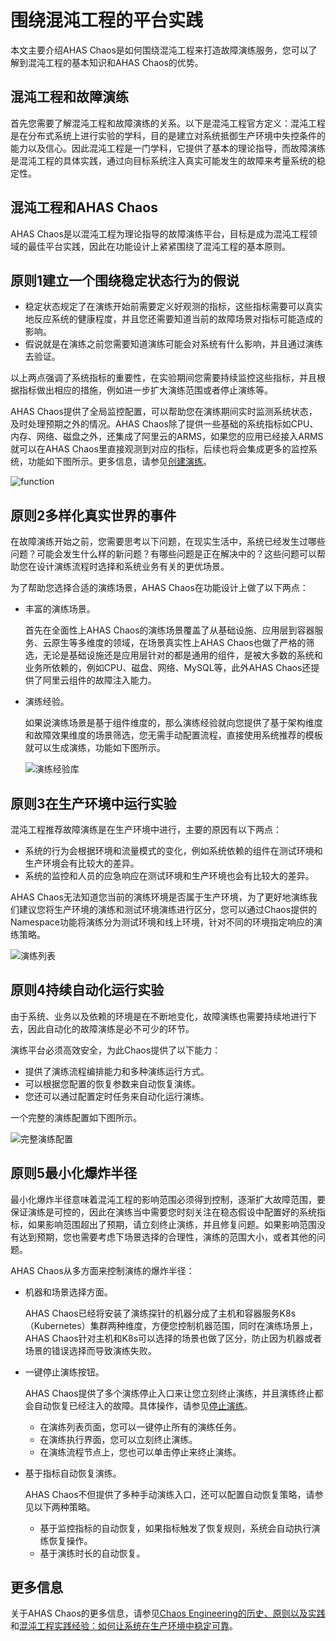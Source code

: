 # 围绕混沌工程的平台实践

本文主要介绍AHAS Chaos是如何围绕混沌工程来打造故障演练服务，您可以了解到混沌工程的基本知识和AHAS Chaos的优势。

## 混沌工程和故障演练

首先您需要了解混沌工程和故障演练的关系。以下是混沌工程官方定义：混沌工程是在分布式系统上进行实验的学科，目的是建立对系统抵御生产环境中失控条件的能力以及信心。因此混沌工程是一门学科，它提供了基本的理论指导，而故障演练是混沌工程的具体实践，通过向目标系统注入真实可能发生的故障来考量系统的稳定性。

## 混沌工程和AHAS Chaos

AHAS Chaos是以混沌工程为理论指导的故障演练平台，目标是成为混沌工程领域的最佳平台实践，因此在功能设计上紧紧围绕了混沌工程的基本原则。

## 原则1建立一个围绕稳定状态行为的假说

-   稳定状态规定了在演练开始前需要定义好观测的指标，这些指标需要可以真实地反应系统的健康程度，并且您还需要知道当前的故障场景对指标可能造成的影响。
-   假说就是在演练之前您需要知道演练可能会对系统有什么影响，并且通过演练去验证。

以上两点强调了系统指标的重要性，在实验期间您需要持续监控这些指标，并且根据指标做出相应的措施，例如进一步扩大演练范围或者停止演练等。

AHAS Chaos提供了全局监控配置，可以帮助您在演练期间实时监测系统状态，及时处理预期之外的情况。AHAS Chaos除了提供一些基础的系统指标如CPU、内存、网络、磁盘之外，还集成了阿里云的ARMS，如果您的应用已经接入ARMS就可以在AHAS Chaos里直接观测到对应的指标，后续也将会集成更多的监控系统，功能如下图所示。更多信息，请参见[创建演练](/cn.zh-CN/故障演练/开始演练/创建演练.md)。

![function](https://static-aliyun-doc.oss-accelerate.aliyuncs.com/assets/img/zh-CN/0518029951/p99492.png)

## 原则2多样化真实世界的事件

在故障演练开始之前，您需要思考以下问题，在现实生活中，系统已经发生过哪些问题？可能会发生什么样的新问题？有哪些问题是正在解决中的？这些问题可以帮助您在设计演练流程时选择和系统业务有关的更优场景。

为了帮助您选择合适的演练场景，AHAS Chaos在功能设计上做了以下两点：

-   丰富的演练场景。

    首先在全面性上AHAS Chaos的演练场景覆盖了从基础设施、应用层到容器服务、云原生等多维度的领域，在场景真实性上AHAS Chaos也做了严格的筛选，无论是基础设施还是应用层针对的都是通用的组件，是被大多数的系统和业务所依赖的，例如CPU、磁盘、网络、MySQL等，此外AHAS Chaos还提供了阿里云组件的故障注入能力。

-   演练经验。

    如果说演练场景是基于组件维度的，那么演练经验就向您提供了基于架构维度和故障效果维度的场景筛选，您无需手动配置流程，直接使用系统推荐的模板就可以生成演练，功能如下图所示。

    ![演练经验库](https://static-aliyun-doc.oss-accelerate.aliyuncs.com/assets/img/zh-CN/0518029951/p99524.png)


## 原则3在生产环境中运行实验

混沌工程推荐故障演练是在生产环境中进行，主要的原因有以下两点：

-   系统的行为会根据环境和流量模式的变化，例如系统依赖的组件在测试环境和生产环境会有比较大的差异。
-   系统的监控和人员的应急响应在测试环境和生产环境也会有比较大的差异。

AHAS Chaos无法知道您当前的演练环境是否属于生产环境，为了更好地演练我们建议您将生产环境的演练和测试环境演练进行区分，您可以通过Chaos提供的Namespace功能将演练分为测试环境和线上环境，针对不同的环境指定响应的演练策略。

![演练列表](https://static-aliyun-doc.oss-accelerate.aliyuncs.com/assets/img/zh-CN/0518029951/p99527.png)

## 原则4持续自动化运行实验

由于系统、业务以及依赖的环境是在不断地变化，故障演练也需要持续地进行下去，因此自动化的故障演练是必不可少的环节。

演练平台必须高效安全，为此Chaos提供了以下能力：

-   提供了演练流程编排能力和多种演练运行方式。
-   可以根据您配置的恢复参数来自动恢复演练。
-   您还可以通过配置定时任务来自动化运行演练。

一个完整的演练配置如下图所示。

![完整演练配置](https://static-aliyun-doc.oss-accelerate.aliyuncs.com/assets/img/zh-CN/0518029951/p99531.png)

## 原则5最小化爆炸半径

最小化爆炸半径意味着混沌工程的影响范围必须得到控制，逐渐扩大故障范围，要保证演练是可控的，因此在演练当中需要您时刻关注在稳态假设中配置好的系统指标，如果影响范围超出了预期，请立刻终止演练，并且修复问题。如果影响范围没有达到预期，您也需要考虑下场景选择的合理性，演练的范围大小，或者其他的问题。

AHAS Chaos从多方面来控制演练的爆炸半径：

-   机器和场景选择方面。

    AHAS Chaos已经将安装了演练探针的机器分成了主机和容器服务K8s（Kubernetes）集群两种维度，方便您控制机器范围，同时在演练场景上，AHAS Chaos针对主机和K8s可以选择的场景也做了区分，防止因为机器或者场景的错误选择而导致演练失败。

-   一键停止演练按钮。

    AHAS Chaos提供了多个演练停止入口来让您立刻终止演练，并且演练终止都会自动恢复已经注入的故障。具体操作，请参见[停止演练](/cn.zh-CN/故障演练/开始演练/停止演练.md)。

    -   在演练列表页面，您可以一键停止所有的演练任务。
    -   在演练执行界面，您可以立刻终止演练。
    -   在演练流程节点上，您也可以单击停止来终止演练。
-   基于指标自动恢复演练。

    AHAS Chaos不但提供了多种手动演练入口，还可以配置自动恢复策略，请参见以下两种策略。

    -   基于监控指标的自动恢复，如果指标触发了恢复规则，系统会自动执行演练恢复操作。
    -   基于演练时长的自动恢复。

## 更多信息

关于AHAS Chaos的更多信息，请参见[Chaos Engineering的历史、原则以及实践](https://www.infoq.cn/article/chaos-engineering-the-history-principles-and-practice/)和[混沌工程实践经验：如何让系统在生产环境中稳定可靠](https://www.infoq.cn/article/chaos-engineering-in-production/)。

